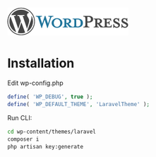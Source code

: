 # [![WordPress](wp-admin/images/wordpress-logo.png)](https://wordpress.org/)

# Installation
Edit wp-config.php
```php
define( 'WP_DEBUG', true );
define( 'WP_DEFAULT_THEME', 'LaravelTheme' );
```
Run CLI:
```sh
cd wp-content/themes/laravel
composer i
php artisan key:generate
```
